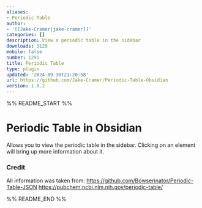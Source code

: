 ```yaml
---
aliases:
- Periodic Table
author:
- '[[Jake-Cramer|jake-cramer]]'
categories: []
description: View a periodic table in the sidebar
downloads: 3129
mobile: false
number: 1291
title: Periodic Table
type: plugin
updated: '2024-09-30T21:20:58'
url: https://github.com/Jake-Cramer/Periodic-Table-Obsidian
version: 1.0.2
---
```


%% README_START %%

# Periodic Table in Obsidian

Allows you to view the periodic table in the sidebar. Clicking on an element will bring up more information about it.


### Credit

All information was taken from:
https://github.com/Bowserinator/Periodic-Table-JSON
https://pubchem.ncbi.nlm.nih.gov/periodic-table/


%% README_END %%